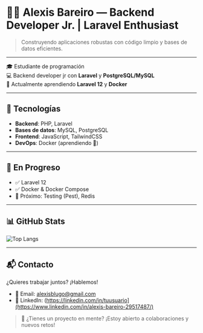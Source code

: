 # 👨‍💻 Alexis Bareiro — Backend Developer Jr. | Laravel Enthusiast

> Construyendo aplicaciones robustas con código limpio y bases de datos eficientes.

---

🎓 Estudiante de programación  
💻 Backend developer jr con **Laravel** y **PostgreSQL/MySQL**  
🌱 Actualmente aprendiendo **Laravel 12** y **Docker**

---

## 🚀 Tecnologías

- **Backend**: PHP, Laravel
- **Bases de datos**: MySQL, PostgreSQL
- **Frontend**: JavaScript, TailwindCSS
- **DevOps**: Docker (aprendiendo 🐳)

---

## 🌱 En Progreso

- ✅ Laravel 12
- ✅ Docker & Docker Compose
- 🚧 Próximo: Testing (Pest), Redis

---
## 📊 GitHub Stats

![Top Langs](https://github-readme-stats.vercel.app/api/top-langs/?username=alexisbareiro94&layout=compact&theme=radical)

---

## 📬 Contacto

¿Quieres trabajar juntos? ¡Hablemos!

- 📧 Email: alexisblugo@gmail.com
- 💼 LinkedIn: (https://linkedin.com/in/tuusuario](https://www.linkedin.com/in/alexis-bareiro-29517487/)

> 💬 ¿Tienes un proyecto en mente? ¡Estoy abierto a colaboraciones y nuevos retos!
